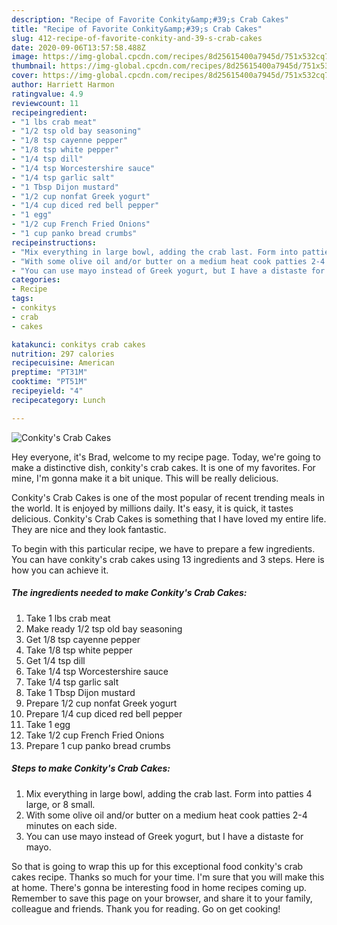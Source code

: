 ```yaml
---
description: "Recipe of Favorite Conkity&amp;#39;s Crab Cakes"
title: "Recipe of Favorite Conkity&amp;#39;s Crab Cakes"
slug: 412-recipe-of-favorite-conkity-and-39-s-crab-cakes
date: 2020-09-06T13:57:58.488Z
image: https://img-global.cpcdn.com/recipes/8d25615400a7945d/751x532cq70/conkitys-crab-cakes-recipe-main-photo.jpg
thumbnail: https://img-global.cpcdn.com/recipes/8d25615400a7945d/751x532cq70/conkitys-crab-cakes-recipe-main-photo.jpg
cover: https://img-global.cpcdn.com/recipes/8d25615400a7945d/751x532cq70/conkitys-crab-cakes-recipe-main-photo.jpg
author: Harriett Harmon
ratingvalue: 4.9
reviewcount: 11
recipeingredient:
- "1 lbs crab meat"
- "1/2 tsp old bay seasoning"
- "1/8 tsp cayenne pepper"
- "1/8 tsp white pepper"
- "1/4 tsp dill"
- "1/4 tsp Worcestershire sauce"
- "1/4 tsp garlic salt"
- "1 Tbsp Dijon mustard"
- "1/2 cup nonfat Greek yogurt"
- "1/4 cup diced red bell pepper"
- "1 egg"
- "1/2 cup French Fried Onions"
- "1 cup panko bread crumbs"
recipeinstructions:
- "Mix everything in large bowl, adding the crab last. Form into patties 4 large, or 8 small."
- "With some olive oil and/or butter on a medium heat cook patties 2-4 minutes on each side."
- "You can use mayo instead of Greek yogurt, but I have a distaste for mayo."
categories:
- Recipe
tags:
- conkitys
- crab
- cakes

katakunci: conkitys crab cakes 
nutrition: 297 calories
recipecuisine: American
preptime: "PT31M"
cooktime: "PT51M"
recipeyield: "4"
recipecategory: Lunch

---
```



![Conkity&#39;s Crab Cakes](https://img-global.cpcdn.com/recipes/8d25615400a7945d/751x532cq70/conkitys-crab-cakes-recipe-main-photo.jpg)

Hey everyone, it's Brad, welcome to my recipe page. Today, we're going to make a distinctive dish, conkity&#39;s crab cakes. It is one of my favorites. For mine, I'm gonna make it a bit unique. This will be really delicious.

Conkity&#39;s Crab Cakes is one of the most popular of recent trending meals in the world. It is enjoyed by millions daily. It's easy, it is quick, it tastes delicious. Conkity&#39;s Crab Cakes is something that I have loved my entire life. They are nice and they look fantastic.




To begin with this particular recipe, we have to prepare a few ingredients. You can have conkity&#39;s crab cakes using 13 ingredients and 3 steps. Here is how you can achieve it.

<!--inarticleads1-->

##### The ingredients needed to make Conkity&#39;s Crab Cakes:

1. Take 1 lbs crab meat
1. Make ready 1/2 tsp old bay seasoning
1. Get 1/8 tsp cayenne pepper
1. Take 1/8 tsp white pepper
1. Get 1/4 tsp dill
1. Take 1/4 tsp Worcestershire sauce
1. Take 1/4 tsp garlic salt
1. Take 1 Tbsp Dijon mustard
1. Prepare 1/2 cup nonfat Greek yogurt
1. Prepare 1/4 cup diced red bell pepper
1. Take 1 egg
1. Take 1/2 cup French Fried Onions
1. Prepare 1 cup panko bread crumbs




<!--inarticleads2-->

##### Steps to make Conkity&#39;s Crab Cakes:

1. Mix everything in large bowl, adding the crab last. Form into patties 4 large, or 8 small.
1. With some olive oil and/or butter on a medium heat cook patties 2-4 minutes on each side.
1. You can use mayo instead of Greek yogurt, but I have a distaste for mayo.




So that is going to wrap this up for this exceptional food conkity&#39;s crab cakes recipe. Thanks so much for your time. I'm sure that you will make this at home. There's gonna be interesting food in home recipes coming up. Remember to save this page on your browser, and share it to your family, colleague and friends. Thank you for reading. Go on get cooking!

